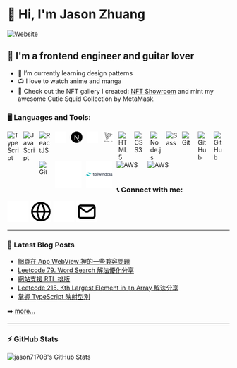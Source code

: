 # 👋 Hi, I'm Jason Zhuang

[![Website](https://img.shields.io/website?label=blog.jasonzhuang.com&style=for-the-badge&url=https%3A%2F%2Fblog.jasonzhuang.com)](https://blog.jasonzhuang.com)

## 🎸 I'm a frontend engineer and guitar lover

- 🌱 I’m currently learning design patterns
- 📺 I love to watch anime and manga
- 🌄 Check out the NFT gallery I created: [NFT Showroom](https://d3idtkbaj4rnb4.cloudfront.net) and mint my awesome Cutie Squid Collection by MetaMask.

### 🖥️ Languages and Tools:

<img align="left" alt="TypeScript" width="26px" src="https://cdn-icons-png.flaticon.com/512/5968/5968381.png" style="padding-right:10px;" />

<img align="left" alt="JavaScript" width="26px" src="https://cdn.jsdelivr.net/gh/devicons/devicon/icons/javascript/javascript-original.svg" style="padding-right:10px;" />

<img align="left" alt="ReactJS" width="26px" src="https://cdn.jsdelivr.net/gh/devicons/devicon/icons/react/react-original.svg" style="padding-right:10px;" />

[<img align="left" alt="NextJS" width="26px" src="./img/nextjs-light.svg" style="padding-right:10px;" />](https://nextjs.org#gh-dark-mode-only)
[<img align="left" alt="NextJS" width="26px" src="./img/nextjs-dark.svg" style="padding-right:10px;" />](https://nextjs.org#gh-light-mode-only)

[<img align="left" alt="ThreeJS" width="26px" src="./img/threejs-light.svg" style="padding-right:10px;" />](https://threejs.org#gh-dark-mode-only)
[<img align="left" alt="ThreeJS" width="26px" src="./img/threejs-dark.svg" style="padding-right:10px;" />](https://threejs.org#gh-light-mode-only)

<!-- <img align="left" alt="HTML5" width="26px" src="" style="padding-right:10px;" />
<img align="left" alt="HTML5" width="26px" src="" style="padding-right:10px;" /> -->

<img align="left" alt="HTML5" width="26px" src="https://cdn.jsdelivr.net/gh/devicons/devicon/icons/html5/html5-original.svg" style="padding-right:10px;" />

<img align="left" alt="CSS3" width="26px" src="https://cdn.jsdelivr.net/gh/devicons/devicon/icons/css3/css3-original.svg" style="padding-right:10px;" />

<img align="left" alt="Node.js" width="26px" src="https://cdn.jsdelivr.net/gh/devicons/devicon/icons/nodejs/nodejs-original.svg" style="padding-right:10px;" />

<img align="left" alt="Sass" width="26px" src="https://cdn.jsdelivr.net/gh/devicons/devicon/icons/sass/sass-original.svg" style="padding-right:10px;" />

<img align="left" alt="Git" width="26px" src="https://cdn.jsdelivr.net/gh/devicons/devicon/icons/git/git-original.svg" style="padding-right:10px;" />

[<img align="left" alt="GitHub" width="26px" src="https://user-images.githubusercontent.com/3369400/139447912-e0f43f33-6d9f-45f8-be46-2df5bbc91289.png" style="padding-right:10px;" />](https://github.com/jason71708#gh-dark-mode-only)
[<img align="left" alt="GitHub" width="26px" src="https://user-images.githubusercontent.com/3369400/139448065-39a229ba-4b06-434b-bc67-616e2ed80c8f.png" style="padding-right:10px;" />](https://github.com/jason71708#gh-light-mode-only)

<img align="left" alt="Git" width="26px" src="https://cdn.jsdelivr.net/gh/devicons/devicon/icons/docker/docker-plain-wordmark.svg" style="padding-right:10px;" />

<br />
<br />

[<img align="left" alt="TailwindCSS" width="60px" src="./img/tailwindcss-light.svg" style="padding-right:10px;" />](https://tailwindcss.com#gh-dark-mode-only)
[<img align="left" alt="TailwindCSS" width="60px" src="./img/tailwindcss-dark.svg" style="padding-right:10px;" />](https://tailwindcss.com#gh-light-mode-only)

[<img align="left" alt="AWS" width="60px" src="https://cdn.jsdelivr.net/gh/devicons/devicon/icons/amazonwebservices/amazonwebservices-plain-wordmark.svg" style="padding-right:10px;" />](#gh-dark-mode-only)
[<img align="left" alt="AWS" width="60px" src="https://cdn.jsdelivr.net/gh/devicons/devicon/icons/amazonwebservices/amazonwebservices-original-wordmark.svg" style="padding-right:10px;" />](#gh-light-mode-only)

<br />
<br />
<br />

### 📞 Connect with me:

[![website](./img/globe-light.svg)](https://blog.jasonzhuang.com#gh-dark-mode-only)
[![website](./img/globe-dark.svg)](https://blog.jasonzhuang.com#gh-light-mode-only)
[![email](./img/email-light.svg)](mailto:jason71708@gmail.com#gh-dark-mode-only)
[![email](./img/email-dark.svg)](mailto:jason71708@gmail.com#gh-light-mode-only)

---

### 📕 Latest Blog Posts

<!-- BLOG-POST-LIST:START -->
- [網頁在 App WebView 裡的一些兼容問題](https://blog.jasonzhuang.com/blog/2024/11/21/website-in-app-webview-problem)
- [Leetcode 79. Word Search 解法優化分享](https://blog.jasonzhuang.com/blog/2024/10/13/leetcode-79-word-search-optimized-solution)
- [網站支援 RTL 排版](https://blog.jasonzhuang.com/blog/2024/09/12/web-rtl-fa-ar)
- [Leetcode 215. Kth Largest Element in an Array 解法分享](https://blog.jasonzhuang.com/blog/2023/04/01/leetcode-215-kth-largest-element-in-an-array-solution)
- [掌握 TypeScript 映射型別](https://blog.jasonzhuang.com/blog/2023/03/24/master-typescript-mapped-types)
<!-- BLOG-POST-LIST:END -->

➡️ [more...](https://blog.jasonzhuang.com)

---

### ⚡ GitHub Stats

<img align="left" alt="jason71708's GitHub Stats" src="https://github-readme-stats.vercel.app/api?username=jason71708&show_icons=true&hide_border=false&title_color=ff652f&icon_color=FFE400&bg_color=09131B&text_color=ffffff&border_color=0c1a25" />

[website]: https://blog.jasonzhuang.com
[email]: mailto:jason71708@gmail.com